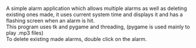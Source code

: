 A simple alarm application which allows multiple alarms as well as deleting existing ones made, it uses current system time and displays it and has a flashing screen when an alarm is hit.<br />
This program uses tk and pygame and threading, (pygame is used mainly to play .mp3 files)<br />
To delete existing made alarms, double click on the alarm.
